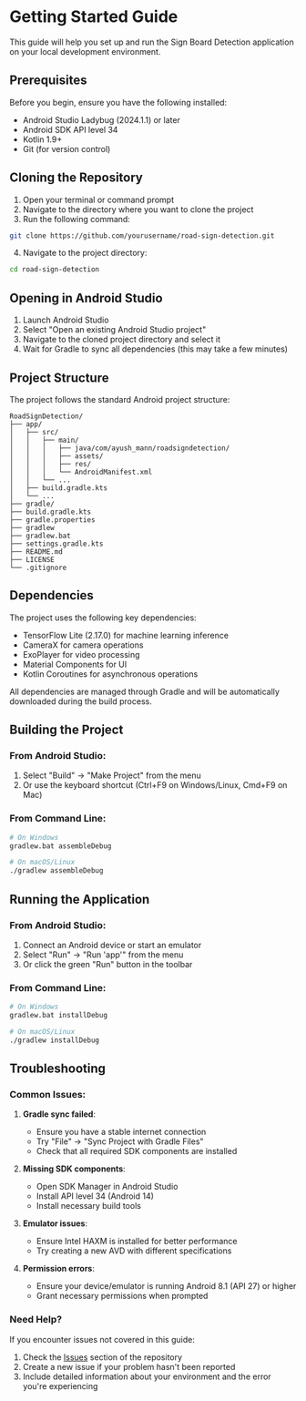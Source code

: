 # Getting Started Guide

This guide will help you set up and run the Sign Board Detection application on your local development environment.

## Prerequisites

Before you begin, ensure you have the following installed:
- Android Studio Ladybug (2024.1.1) or later
- Android SDK API level 34
- Kotlin 1.9+
- Git (for version control)

## Cloning the Repository

1. Open your terminal or command prompt
2. Navigate to the directory where you want to clone the project
3. Run the following command:

```bash
git clone https://github.com/yourusername/road-sign-detection.git
```

4. Navigate to the project directory:
```bash
cd road-sign-detection
```

## Opening in Android Studio

1. Launch Android Studio
2. Select "Open an existing Android Studio project"
3. Navigate to the cloned project directory and select it
4. Wait for Gradle to sync all dependencies (this may take a few minutes)

## Project Structure

The project follows the standard Android project structure:

```
RoadSignDetection/
├── app/
│   ├── src/
│   │   ├── main/
│   │   │   ├── java/com/ayush_mann/roadsigndetection/
│   │   │   ├── assets/
│   │   │   ├── res/
│   │   │   └── AndroidManifest.xml
│   │   └── ...
│   ├── build.gradle.kts
│   └── ...
├── gradle/
├── build.gradle.kts
├── gradle.properties
├── gradlew
├── gradlew.bat
├── settings.gradle.kts
├── README.md
├── LICENSE
└── .gitignore
```

## Dependencies

The project uses the following key dependencies:

- TensorFlow Lite (2.17.0) for machine learning inference
- CameraX for camera operations
- ExoPlayer for video processing
- Material Components for UI
- Kotlin Coroutines for asynchronous operations

All dependencies are managed through Gradle and will be automatically downloaded during the build process.

## Building the Project

### From Android Studio:
1. Select "Build" → "Make Project" from the menu
2. Or use the keyboard shortcut (Ctrl+F9 on Windows/Linux, Cmd+F9 on Mac)

### From Command Line:
```bash
# On Windows
gradlew.bat assembleDebug

# On macOS/Linux
./gradlew assembleDebug
```

## Running the Application

### From Android Studio:
1. Connect an Android device or start an emulator
2. Select "Run" → "Run 'app'" from the menu
3. Or click the green "Run" button in the toolbar

### From Command Line:
```bash
# On Windows
gradlew.bat installDebug

# On macOS/Linux
./gradlew installDebug
```

## Troubleshooting

### Common Issues:

1. **Gradle sync failed**:
   - Ensure you have a stable internet connection
   - Try "File" → "Sync Project with Gradle Files"
   - Check that all required SDK components are installed

2. **Missing SDK components**:
   - Open SDK Manager in Android Studio
   - Install API level 34 (Android 14)
   - Install necessary build tools

3. **Emulator issues**:
   - Ensure Intel HAXM is installed for better performance
   - Try creating a new AVD with different specifications

4. **Permission errors**:
   - Ensure your device/emulator is running Android 8.1 (API 27) or higher
   - Grant necessary permissions when prompted

### Need Help?

If you encounter issues not covered in this guide:
1. Check the [Issues](https://github.com/yourusername/road-sign-detection/issues) section of the repository
2. Create a new issue if your problem hasn't been reported
3. Include detailed information about your environment and the error you're experiencing